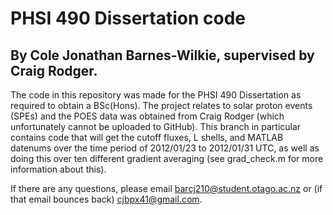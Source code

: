 # PHSI 490 Dissertation code
## By Cole Jonathan Barnes-Wilkie, supervised by Craig Rodger.

The code in this repository was made for the PHSI 490 Dissertation as required to obtain a BSc(Hons). The project relates to solar proton events (SPEs) and the POES data was obtained from Craig Rodger (which unfortunately cannot be uploaded to GitHub). This branch in particular contains code that will get the cutoff fluxes, L shells, and MATLAB datenums over the time period of 2012/01/23 to 2012/01/31 UTC, as well as doing this over ten different gradient averaging (see grad_check.m for more information about this).

If there are any questions, please email barcj210@student.otago.ac.nz or (if that email bounces back) cjbpx41@gmail.com.